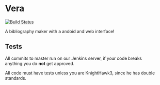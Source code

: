 Vera
====
[![Build Status](http://pi.knighthawk3.com/job/Vera/badge/icon)](http://pi.knighthawk3.com/job/Vera/)

A bibliography maker with a andoid and web interface!

## Tests
All commits to master run on our Jenkins server, if your code breaks anything you do **not** get approved.

All code must have tests unless you are KnightHawk3, since he has double standards.
